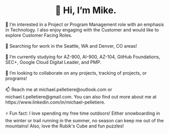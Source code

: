 <h1 align = 'center'> 👋 Hi, I’m Mike. </h1>
👀 I’m interested in a Project or Program Management role with an emphasis in Technology. I also enjoy engaging with the Customer and would like to explore Customer Facing Roles. <br></br>
📌 Searching for work in the Seattle, WA and Denver, CO areas! <br></br>
🌱 I’m currently studying for AZ-900, AI-900, AZ-104, GitHub Foundations, SEC+, Google Cloud Digital Leader, and PMP. <br></br>
💞️ I’m looking to collaborate on any projects, tracking of projects, or programs! <br></br>
📫 Reach me at michael.pelletiere@outlook.com or michael.t.pelletiere@gmail.com. You can also find out more about me at https://www.linkedin.com/in/michael-pelletiere. <br></br>
⚡ Fun fact: I love spending my free time outdoors! Either snowboarding in the winter or trail running in the summer, no season can keep me out of the mountains! Also, love the Rubik's Cube and fun puzzles! <br></br>

<!---
michaelpelletiere/michaelpelletiere is a ✨ special ✨ repository because its `README.md` (this file) appears on your GitHub profile.
You can click the Preview link to take a look at your changes. 
--->
